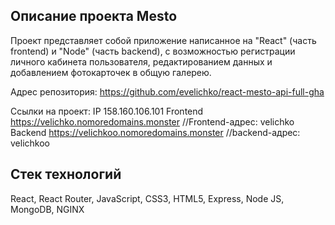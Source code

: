 ## Описание проекта Mesto

Проект представляет собой приложение написанное на "React" (часть frontend) и "Node" (часть backend), с возможностью регистрации личного кабинета пользователя, редактированием данных и добавлением фотокарточек в общую галерею.

Адрес репозитория: https://github.com/evelichko/react-mesto-api-full-gha

Ссылки на проект:
IP 158.160.106.101
Frontend https://velichko.nomoredomains.monster  //Frontend-адрес: velichko
Backend https://velichkoo.nomoredomains.monster  //backend-адрес: velichkoo

## Стек технологий

React, React Router, JavaScript, CSS3, HTML5, Express, Node JS, MongoDB, NGINX

